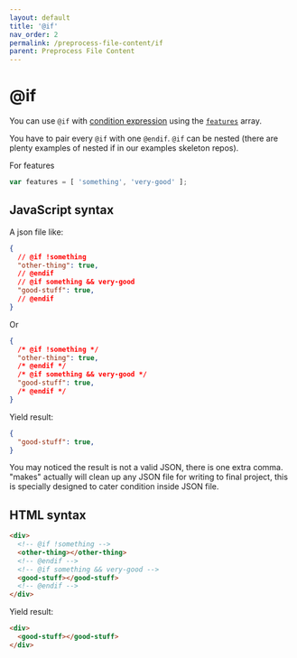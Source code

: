 ```yaml
---
layout: default
title: '@if'
nav_order: 2
permalink: /preprocess-file-content/if
parent: Preprocess File Content
---
```


# @if

You can use `@if` with [condition expression](../questions/conditional#condition-expression) using the [`features`](../questions/features-and-properties#features) array.

You have to pair every `@if` with one `@endif`. `@if` can be nested (there are plenty examples of nested if in our examples skeleton repos).

For features
```js
var features = [ 'something', 'very-good' ];
```

## JavaScript syntax

A json file like:

```json
{
  // @if !something
  "other-thing": true,
  // @endif
  // @if something && very-good
  "good-stuff": true,
  // @endif
}
```

Or

```json
{
  /* @if !something */
  "other-thing": true,
  /* @endif */
  /* @if something && very-good */
  "good-stuff": true,
  /* @endif */
}
```

Yield result:

```json
{
  "good-stuff": true,
}
```

You may noticed the result is not a valid JSON, there is one extra comma. "makes" actually will clean up any JSON file for writing to final project, this is specially designed to cater condition inside JSON file.

## HTML syntax

```html
<div>
  <!-- @if !something -->
  <other-thing></other-thing>
  <!-- @endif -->
  <!-- @if something && very-good -->
  <good-stuff></good-stuff>
  <!-- @endif -->
</div>
```

Yield result:

```html
<div>
  <good-stuff></good-stuff>
</div>
```
